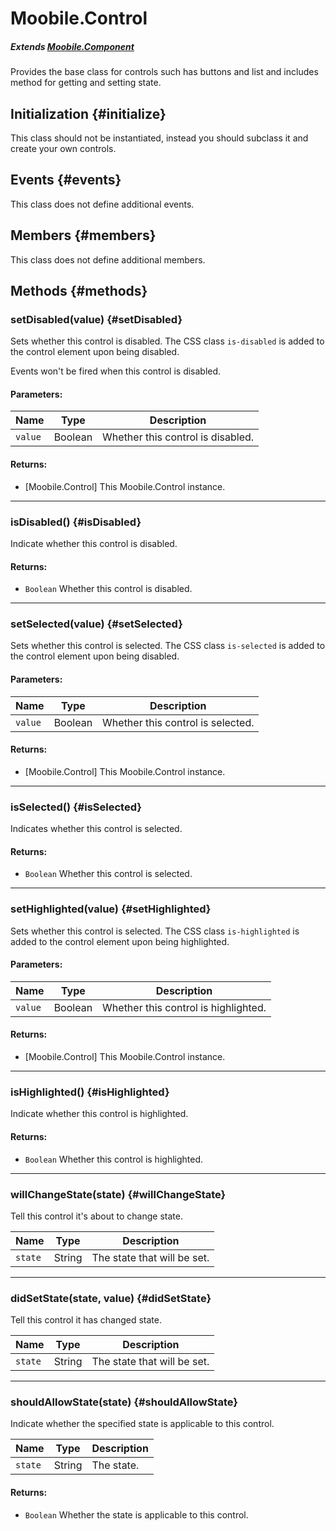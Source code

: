 Moobile.Control
================================================================================

##### Extends [Moobile.Component](../Component/Component.md)

Provides the base class for controls such has buttons and list and includes method for getting and setting state.

Initialization {#initialize}
--------------------------------------------------------------------------------

This class should not be instantiated, instead you should subclass it and create your own controls.

Events {#events}
--------------------------------------------------------------------------------

This class does not define additional events.

Members {#members}
--------------------------------------------------------------------------------

This class does not define additional members.

Methods {#methods}
--------------------------------------------------------------------------------

### setDisabled(value) {#setDisabled}

Sets whether this control is disabled. The CSS class `is-disabled` is added to the control element upon being disabled.

Events won't be fired when this control is disabled.

#### Parameters:

Name    | Type    | Description
------- | ------- | -----------
`value` | Boolean | Whether this control is disabled.

#### Returns:

- [Moobile.Control] This Moobile.Control instance.

-----

### isDisabled() {#isDisabled}

Indicate whether this control is disabled.

#### Returns:

- `Boolean` Whether this control is disabled.

-----

### setSelected(value) {#setSelected}

Sets whether this control is selected. The CSS class `is-selected` is added to the control element upon being disabled.

#### Parameters:

Name    | Type    | Description
------- | ------- | -----------
`value` | Boolean | Whether this control is selected.

#### Returns:

- [Moobile.Control] This Moobile.Control instance.

-----

### isSelected() {#isSelected}

Indicates whether this control is selected.

#### Returns:

- `Boolean` Whether this control is selected.

-----

### setHighlighted(value) {#setHighlighted}

Sets whether this control is selected. The CSS class `is-highlighted` is added to the control element upon being highlighted.

#### Parameters:

Name    | Type    | Description
------- | ------- | -----------
`value` | Boolean | Whether this control is highlighted.

#### Returns:

- [Moobile.Control] This Moobile.Control instance.

-----

### isHighlighted() {#isHighlighted}

Indicate whether this control is highlighted.

#### Returns:

- `Boolean` Whether this control is highlighted.

-----

### willChangeState(state) {#willChangeState}

Tell this control it's about to change state.

Name    | Type   | Description
------- | ------ | -----------
`state` | String | The state that will be set.

-----

### didSetState(state, value) {#didSetState}

Tell this control it has changed state.

Name    | Type   | Description
------- | ------ | -----------
`state` | String | The state that will be set.

-----

### shouldAllowState(state) {#shouldAllowState}

Indicate whether the specified state is applicable to this control.

Name    | Type   | Description
------- | ------ | -----------
`state` | String | The state.

#### Returns:

- `Boolean` Whether the state is applicable to this control.
